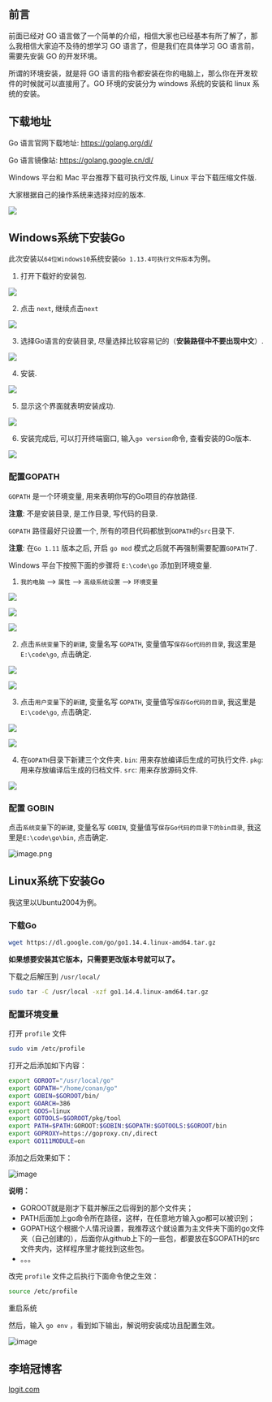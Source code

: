 ## 前言

前面已经对 GO 语言做了一个简单的介绍，相信大家也已经基本有所了解了，那么我相信大家迫不及待的想学习 GO 语言了，但是我们在具体学习 GO 语言前，需要先安装 GO 的开发环境。

所谓的环境安装，就是将 GO 语言的指令都安装在你的电脑上，那么你在开发软件的时候就可以直接用了。GO 环境的安装分为 windows 系统的安装和 linux 系统的安装。

## 下载地址

Go 语言官网下载地址: https://golang.org/dl/

Go 语言镜像站: https://golang.google.cn/dl/

Windows 平台和 Mac 平台推荐下载可执行文件版, Linux 平台下载压缩文件版.

大家根据自己的操作系统来选择对应的版本.

![](https://i.loli.net/2019/11/22/5sBZMO4wAqvbFN8.png)

## Windows系统下安装Go

此次安装以`64位Windows10`系统安装`Go 1.13.4可执行文件版本`为例。

1. 打开下载好的安装包.

![](https://i.loli.net/2019/11/22/Lwc1JDyOkrIvdRm.png)

2. 点击 `next`, 继续点击`next`

![](https://i.loli.net/2019/11/22/FaRbC8kyPBYOZj4.png)

3. 选择Go语言的安装目录, 尽量选择比较容易记的（**安装路径中不要出现中文**）.

![](https://i.loli.net/2019/11/22/bD7udMQY5P8yNgC.png)

4. 安装.

![](https://i.loli.net/2019/11/22/t6IA1LCSKJX9eca.png)

5. 显示这个界面就表明安装成功.

![](https://i.loli.net/2019/11/22/HJnf2ctT5rEX61q.png)

6. 安装完成后, 可以打开终端窗口, 输入`go version`命令, 查看安装的Go版本.

![](https://i.loli.net/2019/11/22/Xwtnrf4y8qvclmz.png)

### 配置GOPATH

`GOPATH` 是一个环境变量, 用来表明你写的Go项目的存放路径. 

**注意**: 不是安装目录, 是工作目录, 写代码的目录.

`GOPATH` 路径最好只设置一个, 所有的项目代码都放到`GOPATH`的`src`目录下.

**注意**: 在`Go 1.11` 版本之后, 开启 `go mod` 模式之后就不再强制需要配置`GOPATH`了.

Windows 平台下按照下面的步骤将 `E:\code\go` 添加到环境变量.

1. `我的电脑` --> `属性` --> `高级系统设置` --> `环境变量`

![](https://i.loli.net/2019/11/22/dMSlwrEJv6ynmN5.png)

![](https://i.loli.net/2019/11/22/7dXM1WZBpPHoRzl.png)

![](https://i.loli.net/2019/11/22/kdILnl19JtgWsDC.png)

2. 点击`系统变量`下的`新建`, 变量名写 `GOPATH`, 变量值写`保存Go代码的目录`, 我这里是`E:\code\go`, 点击确定.

![](https://i.loli.net/2019/11/22/ioEGy7thklDudwF.png)

![](https://i.loli.net/2019/11/22/xDoVfecFsh2duJz.png)

3. 点击`用户变量`下的`新建`, 变量名写 `GOPATH`, 变量值写`保存Go代码的目录`, 我这里是`E:\code\go`, 点击确定.

![](https://i.loli.net/2019/11/22/O8UQFxNTgvbWecn.png)

![](https://i.loli.net/2019/11/22/27ploQDRbiLPWAm.png)

4. 在`GOPATH`目录下新建三个文件夹. `bin`: 用来存放编译后生成的可执行文件. `pkg`: 用来存放编译后生成的归档文件. `src`: 用来存放源码文件.

![](https://i.loli.net/2019/11/22/p8OeyIs4BXTMhvK.png)

### 配置 GOBIN

点击`系统变量`下的`新建`, 变量名写 `GOBIN`, 变量值写`保存Go代码的目录下的bin目录`, 我这里是`E:\code\go\bin`, 点击确定.

![image.png](https://i.loli.net/2020/07/17/3jAkpSa1zwy8ReC.png)

## Linux系统下安装Go

我这里以Ubuntu2004为例。

### 下载Go

```bash
wget https://dl.google.com/go/go1.14.4.linux-amd64.tar.gz
```

**如果想要安装其它版本，只需要更改版本号就可以了。**

下载之后解压到 `/usr/local/`

```bash
sudo tar -C /usr/local -xzf go1.14.4.linux-amd64.tar.gz
```

### 配置环境变量

打开 `profile` 文件

```bash
sudo vim /etc/profile
```

打开之后添加如下内容：

```bash
export GOROOT="/usr/local/go"
export GOPATH="/home/conan/go"
export GOBIN=$GOROOT/bin/
export GOARCH=386
export GOOS=linux
export GOTOOLS=$GOROOT/pkg/tool
export PATH=$PATH:GOROOT:$GOBIN:$GOPATH:$GOTOOLS:$GOROOT/bin
export GOPROXY=https://goproxy.cn/,direct
export GO111MODULE=on
```

添加之后效果如下：

![image](https://i.loli.net/2020/05/20/bX27QtdTNr63wI4.png)

**说明：**

- GOROOT就是刚才下载并解压之后得到的那个文件夹；
- PATH后面加上go命令所在路径，这样，在任意地方输入go都可以被识别；
- GOPATH这个根据个人情况设置，我推荐这个就设置为主文件夹下面的go文件夹（自己创建的），后面你从github上下的一些包，都要放在$GOPATH的src文件夹内，这样程序里才能找到这些包。
- 。。。

改完 `profile` 文件之后执行下面命令使之生效：

```bash
source /etc/profile
```

重启系统



然后，输入 `go env` ，看到如下输出，解说明安装成功且配置生效。

![image](https://i.loli.net/2020/05/20/MRVfYkQ2mqWth9r.png)

## 李培冠博客

[lpgit.com](https://lpgit.com)
